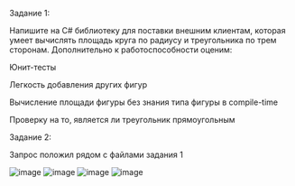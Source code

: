Задание 1:

Напишите на C# библиотеку для поставки внешним клиентам, которая умеет вычислять площадь круга по радиусу и треугольника по трем сторонам. Дополнительно к работоспособности оценим:

Юнит-тесты

Легкость добавления других фигур

Вычисление площади фигуры без знания типа фигуры в compile-time

Проверку на то, является ли треугольник прямоугольным

Задание 2:

Запрос положил рядом с файлами задания 1

![image](https://user-images.githubusercontent.com/65164767/235115502-dc704aae-9e70-42d8-808c-b7c053e792dd.png)
![image](https://user-images.githubusercontent.com/65164767/235115786-a8e4a3ad-d45c-433e-9ce4-e89f3ff61421.png)
![image](https://user-images.githubusercontent.com/65164767/235115824-e8446138-171b-4ed6-b74c-813078df452e.png)
![image](https://user-images.githubusercontent.com/65164767/235115977-a0eac3bc-2a85-4b28-b589-2482ca40bb37.png)
